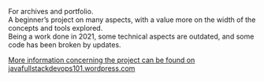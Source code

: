 For archives and portfolio.<br>
A beginner’s project on many aspects, with a value more on the width of the concepts and tools explored. <br>
Being a work done in 2021, some technical aspects are outdated, and some code has been broken by updates. <br>

[More information concerning the project can be found on javafullstackdevops101.wordpress.com](https://javafullstackdevops101.wordpress.com/, "Code Java Full Stack DevOps")
